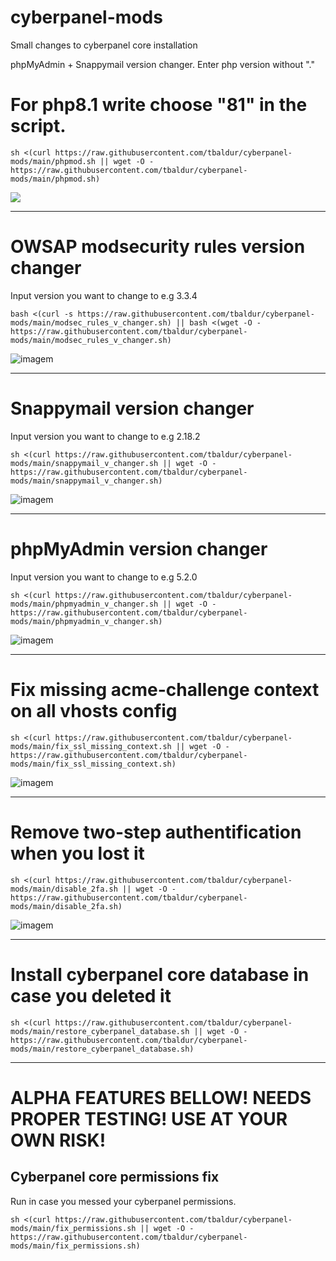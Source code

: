 # cyberpanel-mods
Small changes to cyberpanel core installation

phpMyAdmin + Snappymail version changer. Enter php version without "."

# For php8.1 write choose "81" in the script.
```
sh <(curl https://raw.githubusercontent.com/tbaldur/cyberpanel-mods/main/phpmod.sh || wget -O - https://raw.githubusercontent.com/tbaldur/cyberpanel-mods/main/phpmod.sh)
```
![](https://community.cyberpanel.net/uploads/default/original/2X/0/00feaa708386036ce807b7d7b67c57230f2dfe45.png)
______________________________
# OWSAP modsecurity rules version changer
Input version you want to change to e.g 3.3.4
```
bash <(curl -s https://raw.githubusercontent.com/tbaldur/cyberpanel-mods/main/modsec_rules_v_changer.sh) || bash <(wget -O - https://raw.githubusercontent.com/tbaldur/cyberpanel-mods/main/modsec_rules_v_changer.sh) 
```
![imagem](https://github.com/tbaldur/cyberpanel-mods/assets/97204751/a94ab169-6333-40ab-9e11-8632b38aba90)

______________________________

# Snappymail version changer
Input version you want to change to e.g 2.18.2
```
sh <(curl https://raw.githubusercontent.com/tbaldur/cyberpanel-mods/main/snappymail_v_changer.sh || wget -O - https://raw.githubusercontent.com/tbaldur/cyberpanel-mods/main/snappymail_v_changer.sh)
```
![imagem](https://user-images.githubusercontent.com/97204751/192609788-355a24ec-e0cf-407a-91b7-51bb4121e5f4.png)


______________________________
# phpMyAdmin version changer
Input version you want to change to e.g 5.2.0
```
sh <(curl https://raw.githubusercontent.com/tbaldur/cyberpanel-mods/main/phpmyadmin_v_changer.sh || wget -O - https://raw.githubusercontent.com/tbaldur/cyberpanel-mods/main/phpmyadmin_v_changer.sh)
```
![imagem](https://user-images.githubusercontent.com/97204751/208486782-a0205d4f-8698-4cdb-bad1-9f47e19bf5ba.png)



______________________________
# Fix missing acme-challenge context on all vhosts config
```
sh <(curl https://raw.githubusercontent.com/tbaldur/cyberpanel-mods/main/fix_ssl_missing_context.sh || wget -O - https://raw.githubusercontent.com/tbaldur/cyberpanel-mods/main/fix_ssl_missing_context.sh)
```

![imagem](https://user-images.githubusercontent.com/97204751/186309709-30e11069-4833-4d05-b118-d7ba55960b56.png)

_____________________________
# Remove two-step authentification when you lost it
```
sh <(curl https://raw.githubusercontent.com/tbaldur/cyberpanel-mods/main/disable_2fa.sh || wget -O - https://raw.githubusercontent.com/tbaldur/cyberpanel-mods/main/disable_2fa.sh)
```

![imagem](https://user-images.githubusercontent.com/97204751/186309709-30e11069-4833-4d05-b118-d7ba55960b56.png)

_____________________________
# Install cyberpanel core database in case you deleted it
```
sh <(curl https://raw.githubusercontent.com/tbaldur/cyberpanel-mods/main/restore_cyberpanel_database.sh || wget -O - https://raw.githubusercontent.com/tbaldur/cyberpanel-mods/main/restore_cyberpanel_database.sh)
```

______________________________
# ALPHA FEATURES BELLOW! NEEDS PROPER TESTING! USE AT YOUR OWN RISK!
## Cyberpanel core permissions fix

Run in case you messed your cyberpanel permissions. 
```
sh <(curl https://raw.githubusercontent.com/tbaldur/cyberpanel-mods/main/fix_permissions.sh || wget -O - https://raw.githubusercontent.com/tbaldur/cyberpanel-mods/main/fix_permissions.sh)
```
